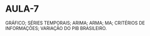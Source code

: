# AULA-7
GRÁFICO; SÉRIES TEMPORAIS; ARIMA; ARMA; MA; CRITÉRIOS DE INFORMAÇÕES; VARIAÇÃO DO PIB BRASILEIRO.
